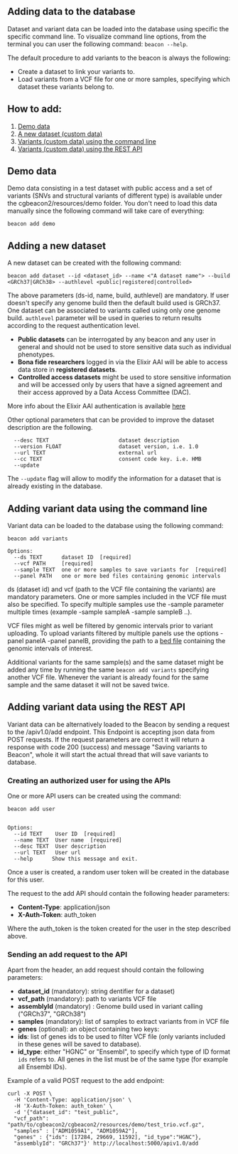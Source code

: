 
## Adding data to the database

Dataset and variant data can be loaded into the database using specific the specific command line. To visualize command line options, from the terminal you can user the following command: `beacon --help`.

The default procedure to add variants to the beacon is always the following:

- Create a dataset to link your variants to.
- Load variants from a VCF file for one or more samples, specifying which dataset these variants belong to.

## How to add:
1. [ Demo data ](#demodata)
1. [ A new dataset (custom data)](#dataset)
1. [ Variants (custom data) using the command line](#variants_cli)
1. [ Variants (custom data) using the REST API](#variants_api)


<a name="demodata"></a>
## Demo data
Demo data consisting in a test dataset with public access and a set of variants (SNVs and structural variants of different type) is available under the cgbeacon2/resources/demo folder. You don't need to load this data manually since the following command will take care of everything:
```
beacon add demo
```

<a name="dataset"></a>
## Adding a new dataset
A new dataset can be created with the following command:
```
beacon add dataset --id <dataset_id> --name <"A dataset name"> --build <GRCh37|GRCh38> --authlevel <public|registered|controlled>
```
The above parameters (ds-id, name, build, authlevel) are mandatory. If user doesn't specify any genome build then the default build used is GRCh37. One dataset can be associated to variants called using only one genome build.
`authlevel` parameter will be used in queries to return results according to the request authentication level.

- **Public datasets** can be interrogated by any beacon and any user in general and should not be used to store sensitive data such as individual phenotypes.
- **Bona fide researchers** logged in via the Elixir AAI will be able to access data store in **registered datasets**.
- **Controlled access datasets** might be used to store sensitive information and will be accessed only by users that have a signed agreement and their access approved by a Data Access Committee (DAC).


More info about the Elixir AAI authentication is available [here](https://elixir-europe.org/services/compute/aai)

Other optional parameters that can be provided to improve the dataset description are the following.
```
  --desc TEXT                      dataset description
  --version FLOAT                  dataset version, i.e. 1.0
  --url TEXT                       external url
  --cc TEXT                        consent code key. i.e. HMB
  --update
```
The `--update` flag will allow to modify the information for a dataset that is already existing in the database.


<a name="variants_cli"></a>
## Adding variant data using the command line
Variant data can be loaded to the database using the following command:

```
beacon add variants

Options:
  --ds TEXT      dataset ID  [required]
  --vcf PATH     [required]
  --sample TEXT  one or more samples to save variants for  [required]
  --panel PATH   one or more bed files containing genomic intervals
```
ds (dataset id) and vcf (path to the VCF file containing the variants) are mandatory parameters. One or more samples included in the VCF file must also be specified. To specify multiple samples use the -sample parameter multiple times (example -sample sampleA -sample sampleB ..).

VCF files might as well be filtered by genomic intervals prior to variant uploading. To upload variants filtered by multiple panels use the options -panel panelA -panel panelB, providing the path to a [bed file](http://genome.ucsc.edu/FAQ/FAQformat#format1) containing the genomic intervals of interest.

Additional variants for the same sample(s) and the same dataset might be added any time by running the same `beacon add variants` specifying another VCF file. Whenever the variant is already found for the same sample and the same dataset it will not be saved twice.

<a name="variants_api"></a>
## Adding variant data using the REST API
Variant data can be alternatively loaded to the Beacon by sending a request to the /apiv1.0/add endpoint.
This Endpoint is accepting json data from POST requests. If the request parameters are correct it will return a response with code 200 (success) and message "Saving variants to Beacon", whole it will start the actual thread that will save variants to database.

### Creating an authorized user for using the APIs
One or more API users can be created using the command:
```
beacon add user


Options:
  --id TEXT    User ID  [required]
  --name TEXT  User name  [required]
  --desc TEXT  User description
  --url TEXT   User url
  --help      Show this message and exit.
```
Once a user is created, a random user token will be created in the database for this user.


The request to the add API should contain the following header parameters:
 - **Content-Type**: application/json
 - **X-Auth-Token**: auth_token

Where the auth_token is the token created for the user in the step described above.

### Sending an add request to the API
Apart from the header, an add request should contain the following parameters:
 - **dataset_id** (mandatory): string dentifier for a dataset)
 - **vcf_path** (mandatory): path to variants VCF file
 - **assemblyId** (mandatory) : Genome build used in variant calling ("GRCh37", "GRCh38")
 - **samples** (mandatory): list of samples to extract variants from in VCF file
 - **genes** (optional): an object containing two keys:
  - **ids**: list of genes ids to be used to filter VCF file (only variants included in these genes will be saved to database).
  - **id_type**: either "HGNC" or "Ensembl", to specify which type of ID format `ids` refers to. All genes in the list must be of the same type (for example all Ensembl IDs).

Example of a valid POST request to the add endpoint:
```
curl -X POST \
  -H 'Content-Type: application/json' \
  -H 'X-Auth-Token: auth_token' \
  -d '{"dataset_id": "test_public",
  "vcf_path": "path/to/cgbeacon2/cgbeacon2/resources/demo/test_trio.vcf.gz",
  "samples" : ["ADM1059A1", "ADM1059A2"],
  "genes" : {"ids": [17284, 29669, 11592], "id_type":"HGNC"},
  "assemblyId": "GRCh37"}' http://localhost:5000/apiv1.0/add
```
